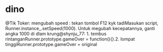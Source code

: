 # dino
@Tik Toker: mengubah speed : tekan tombol F12 kyk tadiMasukan script, Runner.instance_.setSpeed(1000). Untuk megubah kecepatannya, ganti angka 1000 di dlam krung@shynju_77: 1. tembus rintanganRunner.prototype.gameOver = function(){}.2. lompat tinggiRunner.prototype.gameOver = original
